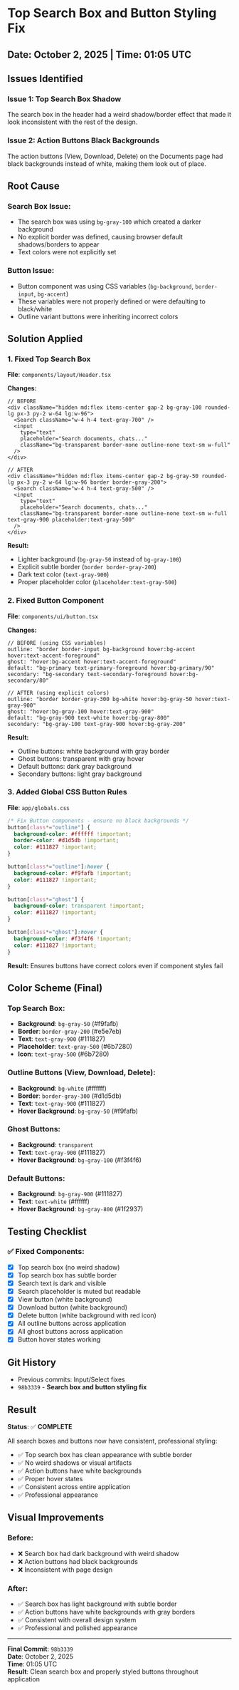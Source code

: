 # Top Search Box and Button Styling Fix

## Date: October 2, 2025 | Time: 01:05 UTC

## Issues Identified

### Issue 1: Top Search Box Shadow
The search box in the header had a weird shadow/border effect that made it look inconsistent with the rest of the design.

### Issue 2: Action Buttons Black Backgrounds
The action buttons (View, Download, Delete) on the Documents page had black backgrounds instead of white, making them look out of place.

## Root Cause

### Search Box Issue:
- The search box was using `bg-gray-100` which created a darker background
- No explicit border was defined, causing browser default shadows/borders to appear
- Text colors were not explicitly set

### Button Issue:
- Button component was using CSS variables (`bg-background`, `border-input`, `bg-accent`)
- These variables were not properly defined or were defaulting to black/white
- Outline variant buttons were inheriting incorrect colors

## Solution Applied

### 1. Fixed Top Search Box
**File**: `components/layout/Header.tsx`

**Changes:**
```tsx
// BEFORE
<div className="hidden md:flex items-center gap-2 bg-gray-100 rounded-lg px-3 py-2 w-64 lg:w-96">
  <Search className="w-4 h-4 text-gray-700" />
  <input
    type="text"
    placeholder="Search documents, chats..."
    className="bg-transparent border-none outline-none text-sm w-full"
  />
</div>

// AFTER
<div className="hidden md:flex items-center gap-2 bg-gray-50 rounded-lg px-3 py-2 w-64 lg:w-96 border border-gray-200">
  <Search className="w-4 h-4 text-gray-500" />
  <input
    type="text"
    placeholder="Search documents, chats..."
    className="bg-transparent border-none outline-none text-sm w-full text-gray-900 placeholder:text-gray-500"
  />
</div>
```

**Result:**
- Lighter background (`bg-gray-50` instead of `bg-gray-100`)
- Explicit subtle border (`border border-gray-200`)
- Dark text color (`text-gray-900`)
- Proper placeholder color (`placeholder:text-gray-500`)

### 2. Fixed Button Component
**File**: `components/ui/button.tsx`

**Changes:**
```tsx
// BEFORE (using CSS variables)
outline: "border border-input bg-background hover:bg-accent hover:text-accent-foreground"
ghost: "hover:bg-accent hover:text-accent-foreground"
default: "bg-primary text-primary-foreground hover:bg-primary/90"
secondary: "bg-secondary text-secondary-foreground hover:bg-secondary/80"

// AFTER (using explicit colors)
outline: "border border-gray-300 bg-white hover:bg-gray-50 hover:text-gray-900"
ghost: "hover:bg-gray-100 hover:text-gray-900"
default: "bg-gray-900 text-white hover:bg-gray-800"
secondary: "bg-gray-100 text-gray-900 hover:bg-gray-200"
```

**Result:**
- Outline buttons: white background with gray border
- Ghost buttons: transparent with gray hover
- Default buttons: dark gray background
- Secondary buttons: light gray background

### 3. Added Global CSS Button Rules
**File**: `app/globals.css`

```css
/* Fix Button components - ensure no black backgrounds */
button[class*="outline"] {
  background-color: #ffffff !important;
  border-color: #d1d5db !important;
  color: #111827 !important;
}

button[class*="outline"]:hover {
  background-color: #f9fafb !important;
  color: #111827 !important;
}

button[class*="ghost"] {
  background-color: transparent !important;
  color: #111827 !important;
}

button[class*="ghost"]:hover {
  background-color: #f3f4f6 !important;
  color: #111827 !important;
}
```

**Result:** Ensures buttons have correct colors even if component styles fail

## Color Scheme (Final)

### Top Search Box:
- **Background**: `bg-gray-50` (#f9fafb)
- **Border**: `border-gray-200` (#e5e7eb)
- **Text**: `text-gray-900` (#111827)
- **Placeholder**: `text-gray-500` (#6b7280)
- **Icon**: `text-gray-500` (#6b7280)

### Outline Buttons (View, Download, Delete):
- **Background**: `bg-white` (#ffffff)
- **Border**: `border-gray-300` (#d1d5db)
- **Text**: `text-gray-900` (#111827)
- **Hover Background**: `bg-gray-50` (#f9fafb)

### Ghost Buttons:
- **Background**: `transparent`
- **Text**: `text-gray-900` (#111827)
- **Hover Background**: `bg-gray-100` (#f3f4f6)

### Default Buttons:
- **Background**: `bg-gray-900` (#111827)
- **Text**: `text-white` (#ffffff)
- **Hover Background**: `bg-gray-800` (#1f2937)

## Testing Checklist

### ✅ Fixed Components:
- [x] Top search box (no weird shadow)
- [x] Top search box has subtle border
- [x] Search text is dark and visible
- [x] Search placeholder is muted but readable
- [x] View button (white background)
- [x] Download button (white background)
- [x] Delete button (white background with red icon)
- [x] All outline buttons across application
- [x] All ghost buttons across application
- [x] Button hover states working

## Git History
- Previous commits: Input/Select fixes
- `98b3339` - **Search box and button styling fix**

## Result

**Status**: ✅ **COMPLETE**

All search boxes and buttons now have consistent, professional styling:
- ✅ Top search box has clean appearance with subtle border
- ✅ No weird shadows or visual artifacts
- ✅ Action buttons have white backgrounds
- ✅ Proper hover states
- ✅ Consistent across entire application
- ✅ Professional appearance

## Visual Improvements

### Before:
- ❌ Search box had dark background with weird shadow
- ❌ Action buttons had black backgrounds
- ❌ Inconsistent with page design

### After:
- ✅ Search box has light background with subtle border
- ✅ Action buttons have white backgrounds with gray borders
- ✅ Consistent with overall design system
- ✅ Professional and polished appearance

---

**Final Commit**: `98b3339`  
**Date**: October 2, 2025  
**Time**: 01:05 UTC  
**Result**: Clean search box and properly styled buttons throughout application
